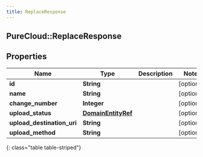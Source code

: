 ```yaml
---
title: ReplaceResponse
---
```

## PureCloud::ReplaceResponse

## Properties

|Name | Type | Description | Notes|
|------------ | ------------- | ------------- | -------------|
| **id** | **String** |  | [optional] |
| **name** | **String** |  | [optional] |
| **change_number** | **Integer** |  | [optional] |
| **upload_status** | [**DomainEntityRef**](DomainEntityRef.html) |  | [optional] |
| **upload_destination_uri** | **String** |  | [optional] |
| **upload_method** | **String** |  | [optional] |
{: class="table table-striped"}


